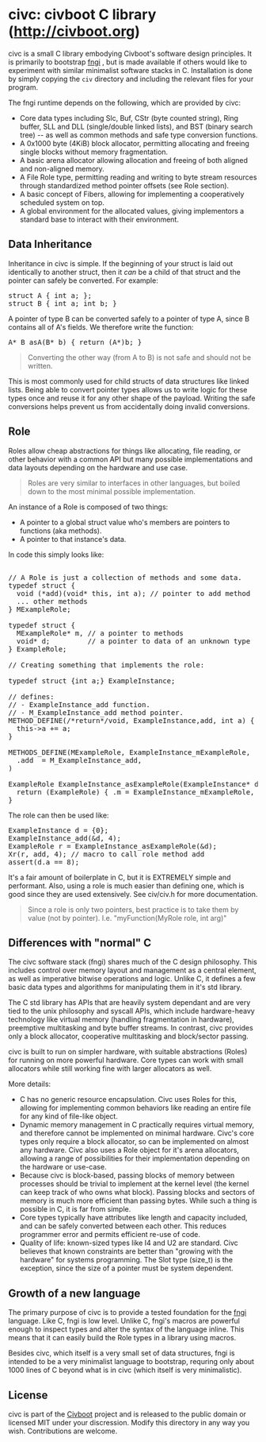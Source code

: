 <div>
<!-- Generated by cxt.py from civ/INFO.cxt -->
<h1>civc: civboot C library (<span><a href="http://civboot.org">http://civboot.org</a></span>)</h1>
civc is a small C library embodying Civboot&#x27;s software design principles. It is primarily to bootstrap 
<span><a href="https://github.com/civboot/fngi">fngi</a></span>
, but is made available if others would like to experiment with similar minimalist software stacks in C. Installation is done by simply copying the 
<code>civ</code>
 directory and including the relevant files for your program.<p>The fngi runtime depends on the following, which are provided by civc: 
<ul><li>Core data types including Slc, Buf, CStr (byte counted string), Ring buffer, SLL and DLL (single/double linked lists), and BST (binary search tree) -- as well as common methods and safe type conversion functions.</li><li>A 0x1000 byte (4KiB)  block allocator, permitting allocating and freeing single blocks without memory fragmentation.</li><li>A basic arena allocator allowing allocation and freeing of both aligned and non-aligned memory.</li><li>A File Role type, permitting reading and writing to byte stream resources through standardized method pointer offsets (see Role section).</li><li>A basic concept of Fibers, allowing for implementing a cooperatively scheduled system on top.</li><li>A global environment for the allocated values, giving implementors a standard base to interact with their environment.</li></ul>
<h2>Data Inheritance</h2>
Inheritance in civc is simple. If the beginning of your struct is laid out identically to another struct, then it 
<i>can</i>
 be a child of that struct and the pointer can safely be converted. For example:<p>
<pre>struct A { int a; };<br>struct B { int a; int b; }<br></pre>
A pointer of type B can be converted safely to a pointer of type A, since B contains all of A&#x27;s fields. We therefore write the function: 
<pre>A* B_asA(B* b) { return (A*)b; }<br></pre>
<blockquote> Converting the other way (from A to B) is not safe and should not be written. </blockquote>
This is most commonly used for child structs of data structures like linked lists. Being able to convert pointer types allows us to write logic for these types once and reuse it for any other shape of the payload. Writing the safe conversions helps prevent us from accidentally doing invalid conversions.<p>
<h2>Role</h2>
Roles allow cheap abstractions for things like allocating, file reading, or other behavior with a common API but many possible implementations and data layouts depending on the hardware and use case.<p>
<blockquote> Roles are very similar to interfaces in other languages, but boiled down to the most minimal possible implementation. </blockquote>
An instance of a Role is composed of two things: 
<ul><li>A pointer to a global struct value who&#x27;s members are pointers to functions (aka methods).</li><li>A pointer to that instance&#x27;s data.</li></ul>
In code this simply looks like: 
<pre><br>// A Role is just a collection of methods and some data.<br>typedef struct {<br>  void (*add)(void* this, int a); // pointer to add method<br>  ... other methods<br>} MExampleRole;<br><br>typedef struct {<br>  MExampleRole* m, // a pointer to methods<br>  void* d;         // a pointer to data of an unknown type<br>} ExampleRole;<br><br>// Creating something that implements the role:<br><br>typedef struct {int a;} ExampleInstance;<br><br>// defines:<br>// - ExampleInstance_add function.<br>// - M_ExampleInstance_add method pointer.<br>METHOD_DEFINE(/*return*/void, ExampleInstance,add, int a) {<br>  this-&gt;a += a;<br>}<br><br>METHODS_DEFINE(MExampleRole, ExampleInstance_mExampleRole,<br>  .add  = M_ExampleInstance_add,<br>)<br><br>ExampleRole ExampleInstance_asExampleRole(ExampleInstance* d) {<br>  return (ExampleRole) { .m = ExampleInstance_mExampleRole, .d = d };<br>}<br></pre>
The role can then be used like: 
<pre>ExampleInstance d = {0};<br>ExampleInstance_add(&amp;d, 4);<br>ExampleRole r = ExampleInstance_asExampleRole(&amp;d);<br>Xr(r, add, 4); // macro to call role method add<br>assert(d.a == 8);<br></pre>
It&#x27;s a fair amount of boilerplate in C, but it is EXTREMELY simple and performant. Also, using a role is much easier than defining one, which is good since they are used extensively. See civ/civ.h for more documentation.<p>
<blockquote> Since a role is only two pointers, best practice is to take them by value (not by pointer). I.e. &quot;myFunction(MyRole role, int arg)&quot; </blockquote>
<h2>Differences with &quot;normal&quot; C</h2>
The civc software stack (fngi) shares much of the C design philosophy. This includes control over memory layout and management as a central element, as well as imperative bitwise operations and logic. Unlike C, it defines a few basic data types and algorithms for manipulating them in it&#x27;s std library.<p>The C std library has APIs that are heavily system dependant and are very tied to the unix philosophy and syscall APIs, which include hardware-heavy technology like virtual memory (handling fragmentation in hardware), preemptive multitasking and byte buffer streams. In contrast, civc provides only a block allocator, cooperative multitasking and block/sector passing.<p>civc is built to run on simpler hardware, with suitable abstractions (Roles) for running on more powerful hardware. Core types can work with small allocators while still working fine with larger allocators as well.<p>More details: 
<ul><li>C has no generic resource encapsulation. Civc uses Roles for this, allowing for implementing common behaviors like reading an entire file for any kind of file-like object.</li><li>Dynamic memory management in C practically requires virtual memory, and therefore cannot be implemented on minimal hardware. Civc&#x27;s core types only require a block allocator, so can be implemented on almost any hardware. Civc also uses a Role object for it&#x27;s arena allocators, allowing a range of possibilities for their implementation depending on the hardware or use-case.</li><li>Because civc is block-based, passing blocks of memory between processes should be trivial to implement at the kernel level (the kernel can keep track of who owns what block). Passing blocks and sectors of memory is much more efficient than passing bytes. While such a thing is possible in C, it is far from simple.</li><li>Core types typically have attributes like length and capacity included, and can be safely converted between each other. This reduces programmer error and permits efficient re-use of code.</li><li>Quality of life: known-sized types like I4 and U2 are standard. Civc believes that known constraints are better than &quot;growing with the hardware&quot; for systems programming. The Slot type (size_t) is the exception, since the size of a pointer must be system dependent.</li></ul>
<h2>Growth of a new language</h2>
The primary purpose of civc is to provide a tested foundation for the 
<span><a href="https://github.com/civboot/fngi">fngi</a></span>
 language. Like C, fngi is low level. Unlike C, fngi&#x27;s macros are powerful enough to inspect types and alter the syntax of the language inline. This means that it can easily build the Role types in a library using macros.<p>Besides civc, which itself is a very small set of data structures, fngi is intended to be a very minimalist language to bootstrap, requring only about 1000 lines of C beyond what is in civc (which itself is very minimalistic).<p>
<h2>License</h2>
civc is part of the 
<span><a href="https://civboot.org">Civboot</a></span>
 project and is released to the public domain or licensed MIT under your discression. Modify this directory in any way you wish. Contributions are welcome.<p>


</div>

